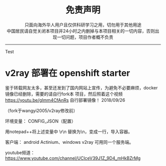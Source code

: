 
<h1 align="center"> 免责声明 </h1>


<p align="center">
只面向海外华人用户且仅供科研学习之用，切勿用于其他用途
<br>
中国居民请自觉关闭本项目并24小时之内删掉与本项目相关的一切内容，否则出现一切问题，项目作者概不负责
</p>
<hr>
  
 Test

# v2ray 部署在 openshift starter
鉴于转载网友太多，甚至还发到了国内网站上宣传，为避免不必要麻烦，docker镜像已经删除，需要的请自行fork本
项目，然后照着这个视频 https://youtu.be/gImm4CfAnRs 自行部署镜像！ 2018/09/26

（fork于wangyi2005/v2ray修改前）

环境变量： CONFIG_JSON（配置）

用notepad++将上述变量中 \r\n 替换为\\n，变成一行，导入容器。

客户端： android Actinium、windows v2ray 可用同一个服务端。

youtube频道：https://www.youtube.com/channel/UClceV39J1Z_9D4_mHkBZrMg

